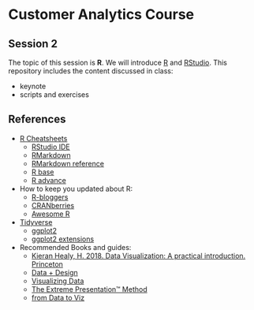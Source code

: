 # Customer Analytics Course

## Session 2

The topic of this session is **R**. We will introduce [R](https://www.r-project.org) and [RStudio](https://www.rstudio.com). This repository includes the content discussed in class:

  - keynote
  - scripts and exercises
  
## References

  - [R Cheatsheets](https://www.rstudio.com/resources/cheatsheets/)
    - [RStudio IDE](https://github.com/rstudio/cheatsheets/raw/master/rstudio-ide.pdf)
    - [RMarkdown](https://github.com/rstudio/cheatsheets/raw/master/rmarkdown-2.0.pdf)
    - [RMarkdown reference](https://www.rstudio.com/wp-content/uploads/2015/03/rmarkdown-reference.pdf)
    - [R base](github.com/rstudio/cheatsheets/raw/master/base-r.pdf)
    - [R advance](https://www.rstudio.com/wp-content/uploads/2016/02/advancedR.pdf)
  - How to keep you updated about R:
    - [R-bloggers](https://www.r-bloggers.com)
    - [CRANberries](http://dirk.eddelbuettel.com/cranberries/)
    - [Awesome R](https://awesome-r.com)
  - [Tidyverse](https://www.tidyverse.org)  
    - [ggplot2](https://ggplot2.tidyverse.org)
    - [ggplot2 extensions](http://www.ggplot2-exts.org)
  - Recommended Books and guides:
    - [Kieran Healy, H. 2018. Data Visualization: A practical introduction. Princeton](http://socviz.co)
    - [Data + Design](https://infoactive.co/data-design/titlepage01.html)
    - [Visualizing Data](http://www.visualisingdata.com/resources/)
    - [The Extreme Presentation™ Method](https://extremepresentation.com)
    - [from Data to Viz](https://www.data-to-viz.com)
